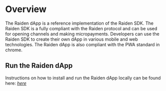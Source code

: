 # Overview

The Raiden dApp is a reference implementation of the Raiden SDK. The Raiden SDK is a fully compliant with the Raiden protocol and can be used for opening channels and making micropayments. Developers can use the Raiden SDK to create their own dApp in various mobile and web technologies. The Raiden dApp is also compliant with the PWA standard in chrome.

## Run the Raiden dApp

Instructions on how to install and run the Raiden dApp locally can be found here:
[_here_](../Get%20Started/installing-dapp.html#build-the-sdk)
